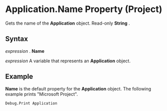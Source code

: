 
# Application.Name Property (Project)

Gets the name of the  **Application** object. Read-only **String** .


## Syntax

 _expression_ . **Name**

 _expression_ A variable that represents an **Application** object.


## Example

 **Name** is the default property for the **Application** object. The following example prints "Microsoft Project".


```
Debug.Print Application
```


